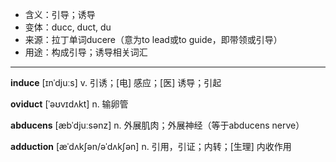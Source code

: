 - <span class="definition">含义：引导；诱导</span>
- <span class="definition">变体：ducc, duct, du</span>
- <span class="definition">来源：拉丁单词ducere（意为to lead或to guide，即带领或引导）</span>
- <span class="definition">用途：构成引导；诱导相关词汇</span>

---

<span class="vocabulary">**induce**</span> [ɪnˈdjuːs] v. 引诱；[电] 感应；[医] 诱导；引起

<span class="vocabulary">**oviduct**</span> [ˈəʊvɪdʌkt] n. 输卵管

<span class="vocabulary">**abducens**</span> [æbˈdjuːsənz] n. 外展肌肉；外展神经（等于abducens nerve）

<span class="vocabulary">**adduction**</span> [æˈdʌkʃən/əˈdʌkʃən] n. 引用，引证；内转；[生理] 内收作用

